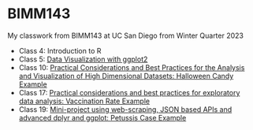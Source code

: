 # BIMM143 

My classwork from BIMM143 at UC San Diego from Winter Quarter 2023 

- Class 4: Introduction to R
- Class 5: [Data Visualization with ggplot2](https://github.com/emodolo/bimm143_github/blob/main/class05/class05.md)
- Class 10: [Practical Considerations and Best Practices for the Analysis and Visualization of High Dimensional Datasets: Halloween Candy Example](https://github.com/emodolo/bimm143_github/blob/main/Class10/Halloween%20Mini-project.md) 
- Class 17: [Practical considerations and best practices for exploratory data analysis: Vaccination Rate Example](https://github.com/emodolo/bimm143_github/blob/main/Class17/Class17%20Vaccination%20Mini%20Project.md)  
- Class 19: [Mini-project using web-scraping, JSON based APIs and advanced dplyr and ggplot: Petussis Case Example](https://github.com/emodolo/bimm143_github/blob/main/Class19%20mini-project/Class19.md) 
